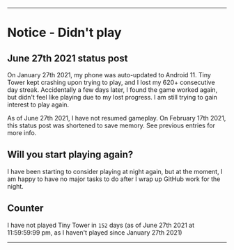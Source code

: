 
***

# Notice - Didn't play

## June 27th 2021 status post

On January 27th 2021, my phone was auto-updated to Android 11. Tiny Tower kept crashing upon trying to play, and I lost my 620+ consecutive day streak. Accidentally a few days later, I found the game worked again, but didn't feel like playing due to my lost progress. I am still trying to gain interest to play again.

As of June 27th 2021, I have not resumed gameplay. On February 17th 2021, this status post was shortened to save memory. See previous entries for more info.

## Will you start playing again?

I have been starting to consider playing at night again, but at the moment, I am happy to have no major tasks to do after I wrap up GitHub work for the night.

## Counter

I have not played Tiny Tower in `152` days (as of June 27th 2021 at 11:59:59:99 pm, as I haven't played since January 27th 2021)

***
